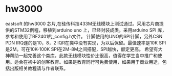 # hw3000
eastsoft 的hw3000 芯片,在硅传科技433M无线模块上测试通过。采用芯片商提供的STM32例程，移植到arduino uno 上，已经封装成类。采用arduino SPI 库，参考和使用了RF2401的_config.h文件。
针脚使用的UNO的SPI针脚，另外CSN PDN IRQ连的是10，8，2 IQR在类中没有实现，为以后保留。最佳速率是10K SPI是2M。可在10K-100K SPI在2M-8M之间搭配，SPI越快，额定更高。
希望有大神帮助一起完善这个类库，此款无线模块性价比很高，值得在学生当中推广和使用。适合在初中的创客教育。如果是教育同行可免费使用，如果用于商业用途，包括出版相关教程请与作者联系。
